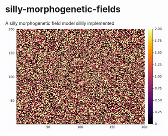 # silly-morphogenetic-fields
A silly morphogenetic field model sillily implemented.
![](https://github.com/izzortsi/silly-morphogenetic-fields/blob/f23b5f71b3b65bf49fb41a749402a23a5f2db510/mfield.gif)
